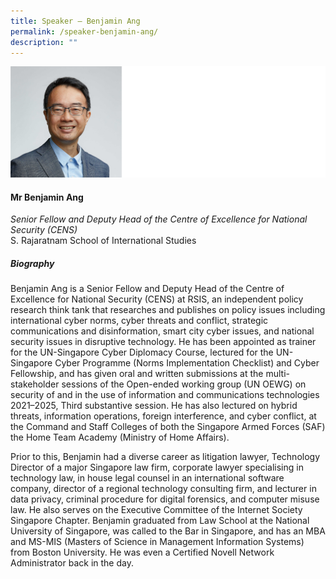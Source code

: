 ```yaml
---
title: Speaker – Benjamin Ang
permalink: /speaker-benjamin-ang/
description: ""
---
```

![](/images/Speakers/Benjamin%20Ang.jpg)

#### **Mr Benjamin Ang**

*Senior Fellow and Deputy Head of the Centre of Excellence for National Security (CENS)*  
S. Rajaratnam School of International Studies

##### **Biography**
Benjamin Ang is a Senior Fellow and Deputy Head of the Centre of Excellence for National Security (CENS) at RSIS, an independent policy research think tank that researches and publishes on policy issues including international cyber norms, cyber threats and conflict, strategic communications and disinformation, smart city cyber issues, and national security issues in disruptive technology. He has been appointed as trainer for the UN-Singapore Cyber Diplomacy Course, lectured for the UN-Singapore Cyber Programme (Norms Implementation Checklist) and Cyber Fellowship, and has given oral and written submissions at the multi-stakeholder sessions of the Open-ended working group (UN OEWG) on security of and in the use of information and communications technologies 2021–2025, Third substantive session. He has also lectured on hybrid threats, information operations, foreign interference, and cyber conflict, at the Command and Staff Colleges of both the Singapore Armed Forces (SAF) the Home Team Academy (Ministry of Home Affairs). 

Prior to this, Benjamin had a diverse career as litigation lawyer, Technology Director of a major Singapore law firm, corporate lawyer specialising in technology law, in house legal counsel in an international software company, director of a regional technology consulting firm, and lecturer in data privacy, criminal procedure for digital forensics, and computer misuse law. He also serves on the Executive Committee of the Internet Society Singapore Chapter. Benjamin graduated from Law School at the National University of Singapore, was called to the Bar in Singapore, and has an MBA and MS-MIS (Masters of Science in Management Information Systems) from Boston University. He was even a Certified Novell Network Administrator back in the day.
